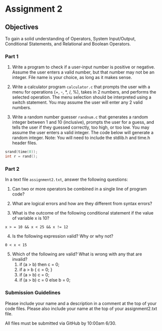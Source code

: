 # Assignment 2

## Objectives

To gain a solid understanding of Operators, System Input/Output, Conditional Statements, and Relational and Boolean Operators.

### Part 1

1. Write a program to check if a user-input number is positive or negative.  Assume the user enters a valid number, but that number may not be an integer.  File name is your choice, as long as it makes sense.

2. Write a calculator program `calculator.c` that prompts the user with a menu for operations (+, -, *, /, %), takes in 2 numbers, and performs the selected operation.  The menu selection should be interpreted using a switch statement.  You may assume the user will enter any 2 valid numbers.

3. Write a random number guesser `randnum.c` that generates a random integer between 1 and 10 (inclusive), prompts the user for a guess, and tells the user if they guessed correctly, too high, or too low.  You may assume the user enters a valid integer.  The code below will generate a random integer.  Note: You will need to include the stdlib.h and time.h header files.
 ```c
 srand(time(0));
 int r = rand();
 ```

### Part 2
In a text file `assignment2.txt`, answer the following questions:

1. Can two or more operators be combined in a single line of program code?

2. What are logical errors and how are they different from syntax errors?

3. What is the outcome of the following conditional statement if the value of variable x is 10? 
 ```
 x > = 10 && x < 25 && x != 12
 ```

4. Is the following expression valid?  Why or why not? 
 ```
 0 < x < 15 
 ```

5. Which of the following are valid?  What is wrong with any that are invalid?
    1.  if (a > b) then c = 0;
    2.  if a > b { c = 0; }
    3.  if (a > b) c = 0;
    4.  if (a > b) c = 0 else b = 0;

### Submission Guidelines
Please include your name and a description in a comment at the top of your code files. Please also include your name at the top of your assignment2.txt file.

All files must be submitted via GitHub by 10:00am 6/30.
